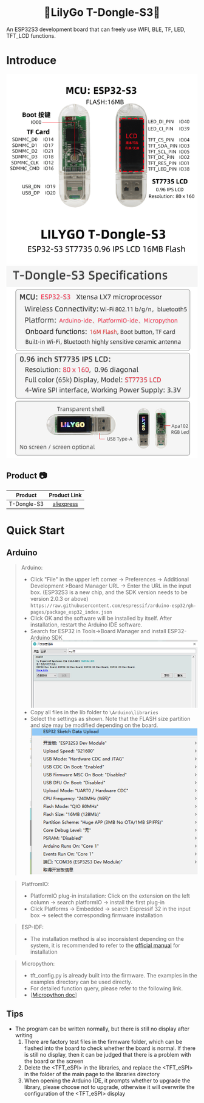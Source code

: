 <h1 align = "center">🌟LilyGo T-Dongle-S3🌟</h1>
An ESP32S3 development board that can freely use WIFI, BLE, TF, LED, TFT_LCD functions.

# Introduce
![](image/Pins.png)
![](image/Details.jpg)

## Product 📷

|   Product   |                            Product Link                            |
| :---------: | :----------------------------------------------------------------: |
| T-Dongle-S3 | [aliexpress](https://www.aliexpress.us/item/1005004860003638.html) |


# Quick Start
## Arduino 
> Arduino:
>- Click "File" in the upper left corner -> Preferences -> Additional Development >Board Manager URL -> Enter the URL in the input box.
(ESP32S3 is a new chip, and the SDK version needs to be version 2.0.3 or above)
> `https://raw.githubusercontent.com/espressif/arduino-esp32/gh-pages/package_esp32_index.json`
>-  Click OK and the software will be installed by itself. After installation, restart the Arduino IDE software.
>- Search for ESP32 in Tools->Board Manager and install ESP32-Arduino SDK
![](image/Arduino_board.png)
>- Copy all files in the lib folder to `\Arduino\libraries`
>- Select the settings as shown. Note that the FLASH size partition and size may be modified depending on the board.
![](image/Arduino_Config.png)

> PlatfromIO:
> - PlatformIO plug-in installation: Click on the extension on the left column -> search platformIO -> install the first plug-in
> - Click Platforms -> Embedded -> search Espressif 32 in the input box -> select the corresponding firmware installation

> ESP-IDF:
> - The installation method is also inconsistent depending on the system, it is recommended to refer to the [official manual](https://docs.espressif.com/projects/esp-idf/en/latest/esp32/get-started/index.html) for installation

> Micropython:
> - tft_config.py is already built into the firmware. The examples in the examples directory can be used directly.
> - For detailed function query, please refer to the following link.
> - [[Micropython doc](https://docs.micropython.org/en/latest/index.html)]

## Tips

- The program can be written normally, but there is still no display after writing
    1. There are factory test files in the firmware folder, which can be flashed into the board to check whether the board is normal. If there is still no display, then it can be judged that there is a problem with the board or the screen
    2. Delete the <TFT_eSPI> in the libraries, and replace the <TFT_eSPI> in the <lib> folder of the main page to the libraries directory
    3. When opening the Arduino IDE, it prompts whether to upgrade the library, please choose not to upgrade, otherwise it will overwrite the configuration of the <TFT_eSPI> display